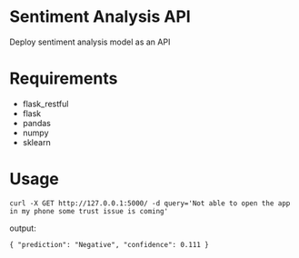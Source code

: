 # Sentiment Analysis API

Deploy sentiment analysis model as an API

# Requirements

- flask_restful
- flask
- pandas
- numpy
- sklearn

# Usage

`curl -X GET http://127.0.0.1:5000/ -d query='Not able to open the app in my phone some trust issue is coming'`

output:

`{
    "prediction": "Negative",
    "confidence": 0.111
}
`
